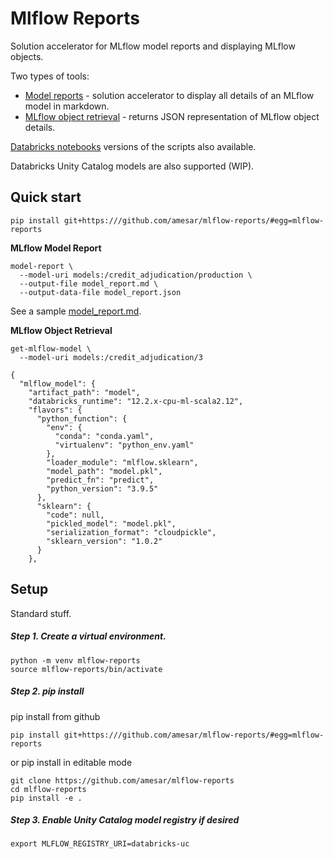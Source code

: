 # Mlflow Reports

Solution  accelerator for MLflow model reports and displaying MLflow objects.

Two types of tools:
* [Model reports](README_model_reports.md) - solution  accelerator to display all details of an MLflow model in markdown.
* [MLflow object retrieval](README_objects.md) - returns JSON representation of MLflow object details.

[Databricks notebooks](databricks_notebooks/README.md) versions of the scripts also available.

Databricks Unity Catalog models are also supported (WIP).


## Quick start

```
pip install git+https:///github.com/amesar/mlflow-reports/#egg=mlflow-reports

```

**MLflow Model Report**
```
model-report \
  --model-uri models:/credit_adjudication/production \
  --output-file model_report.md \
  --output-data-file model_report.json
```

See a sample [model_report.md](samples/databricks/model_reports/credit_adjudication/report.md).

**MLflow Object Retrieval**
```
get-mlflow-model \
  --model-uri models:/credit_adjudication/3
```
```
{         
  "mlflow_model": {
    "artifact_path": "model",
    "databricks_runtime": "12.2.x-cpu-ml-scala2.12",
    "flavors": {
      "python_function": {
        "env": {
          "conda": "conda.yaml",
          "virtualenv": "python_env.yaml"
        },
        "loader_module": "mlflow.sklearn",
        "model_path": "model.pkl",
        "predict_fn": "predict",
        "python_version": "3.9.5"
      },
      "sklearn": {
        "code": null,
        "pickled_model": "model.pkl",
        "serialization_format": "cloudpickle",
        "sklearn_version": "1.0.2"
      }
    },
```


## Setup 

Standard stuff.

##### Step 1. Create a virtual environment.
```
python -m venv mlflow-reports
source mlflow-reports/bin/activate
```

##### Step 2. pip install

pip install from github
```
pip install git+https:///github.com/amesar/mlflow-reports/#egg=mlflow-reports
```

or pip install in editable mode
```
git clone https://github.com/amesar/mlflow-reports
cd mlflow-reports
pip install -e .
```

##### Step 3. Enable Unity Catalog model registry if desired

```
export MLFLOW_REGISTRY_URI=databricks-uc
```
